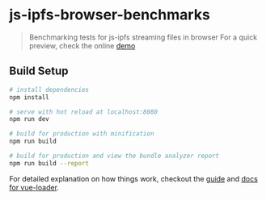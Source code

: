 # js-ipfs-browser-benchmarks

> Benchmarking tests for js-ipfs streaming files in browser
> For a quick preview, check the online [demo](https://goga-m.github.io/js-ipfs-browser-performance/)

## Build Setup

``` bash
# install dependencies
npm install

# serve with hot reload at localhost:8080
npm run dev

# build for production with minification
npm run build

# build for production and view the bundle analyzer report
npm run build --report
```

For detailed explanation on how things work, checkout the [guide](http://vuejs-templates.github.io/webpack/) and [docs for vue-loader](http://vuejs.github.io/vue-loader).
